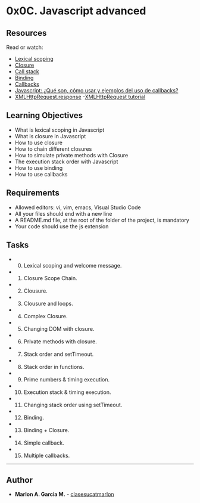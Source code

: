 # 0x0C. Javascript advanced

## Resources

Read or watch:

- [Lexical scoping](https://javascript.info/closure)
- [Closure](https://www.w3schools.com/js/js_function_closures.asp)
- [Call stack](https://developer.mozilla.org/en-US/docs/Glossary/Call_stack)
- [Binding](https://javascript.info/bind)
- [Callbacks](https://javascript.info/callbacks)
- [Javascript: ¿Qué son, cómo usar y ejemplos del uso de callbacks?](https://anexsoft.com/javascript-que-son-como-usar-y-ejemplos-del-uso-de-callbacks)
- [XMLHttpRequest.response](https://developer.mozilla.org/en-US/docs/Web/API/XMLHttpRequest/response) -[XMLHttpRequest tutorial](https://zetcode.com/javascript/xmlhttprequest/)

## Learning Objectives

- What is lexical scoping in Javascript
- What is closure in Javascript
- How to use closure
- How to chain different closures
- How to simulate private methods with Closure
- The execution stack order with Javascript
- How to use binding
- How to use callbacks

## Requirements

- Allowed editors: vi, vim, emacs, Visual Studio Code
- All your files should end with a new line
- A README.md file, at the root of the folder of the project, is mandatory
- Your code should use the js extension

## Tasks

- 0. Lexical scoping and welcome message.
- 1. Closure Scope Chain.
- 2. Clousure.
- 3. Clousure and loops.
- 4. Complex Closure.
- 5. Changing DOM with closure.
- 6. Private methods with closure.
- 7. Stack order and setTimeout.
- 8. Stack order in functions.
- 9. Prime numbers & timing execution.
- 10. Execution stack & timing execution.
- 11. Changing stack order using setTimeout.
- 12. Binding.
- 13. Binding + Closure.
- 14. Simple callback.
- 15. Multiple callbacks.

--- 
## Author 
* **Marlon A. Garcia M.** - [clasesucatmarlon](https://github.com/clasesucatmarlon)